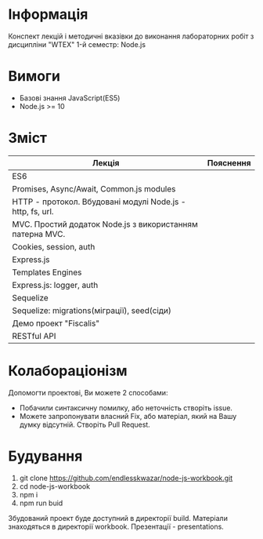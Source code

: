 # Інформація

Конспект лекцій і методичні вказівки до виконання лабораторних робіт з дисципліни "WTEX" 1-й семестр: Node.js

# Вимоги

- Базові знання JavaScript(ES5)
- Node.js >= 10

# Зміст

|Лекція|Пояснення|
|-|-|
|ES6||
|Promises, Async/Await, Common.js modules||
|HTTP - протокол. Вбудовані модулі Node.js - http, fs, url.||
|MVC. Простий додаток Node.js з використанням патерна MVC.||
|Cookies, session, auth||
|Express.js||
|Templates Engines||
|Express.js: logger, auth||
|Sequelize||
|Sequelize: migrations(міграції), seed(сіди)||
|Демо проект "Fiscalis"||
|RESTful API||

# Колабораціонізм

Допомогти проектові, Ви можете 2 способами:
- Побачили синтаксичну помилку, або неточність створіть issue.
- Можете запропонувати власний Fix, або матеріал, який на Вашу думку відсутній. Створіть Pull Request.

# Будування

1. git clone https://github.com/endlesskwazar/node-js-workbook.git
2. cd node-js-workbook
3. npm i
4. npm run buid

Збудований проект буде доступний в директорії build. Матеріали знаходяться в директорії workbook. Презентації - presentations.